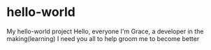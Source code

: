 # hello-world
My hello-world project
Hello, everyone
I'm Grace, a developer in the making(learning)
I need you all to help groom me to become better
